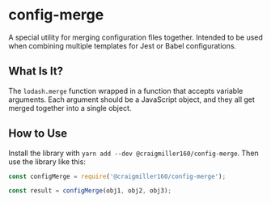 # config-merge

A special utility for merging configuration files together. Intended to be used when combining multiple templates for Jest or Babel configurations.

## What Is It?

The `lodash.merge` function wrapped in a function that accepts variable arguments. Each argument should be a JavaScript object, and they all get merged together into a single object.

## How to Use

Install the library with `yarn add --dev @craigmiller160/config-merge`. Then use the library like this:

```javascript
const configMerge = require('@craigmiller160/config-merge');

const result = configMerge(obj1, obj2, obj3);
```
